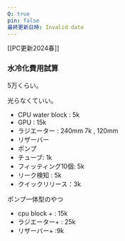 ```yaml
---
Q: true
pin: false
最終更新日時: Invalid date
---
```

[[PC更新2024春]]

  

### 水冷化費用試算

5万くらい。

光らなくていい。

- CPU water block : 5k
- GPU : 15k
- ラジエーター : 240mm 7k , 120mm
- リザーバー
- ポンプ
- チューブ: 1k
- フィッティング10個: 5k
- リーク検知 : 5k
- クイックリリース：3k

  

  

  

ポンプ一体型のやつ

- cpu block + : 15k
- ラジエーター+ : 25k
- リザーバー+ :9k